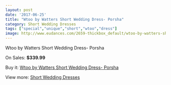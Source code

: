 ```yaml
---
layout: post
date: '2017-06-25'
title: "Wtoo by Watters Short Wedding Dress- Porsha"
category: Short Wedding Dresses
tags: ["special","unique","short","wtoo","dress"]
image: http://www.eudances.com/2659-thickbox_default/wtoo-by-watters-short-wedding-dress-porsha.jpg
---
```

Wtoo by Watters Short Wedding Dress- Porsha

On Sales: **$339.99**
<a href="https://www.eudances.com/en/short-wedding-dresses/890-wtoo-by-watters-short-wedding-dress-porsha.html"><amp-img layout="responsive" width="600" height="600" src="//www.eudances.com/2659-thickbox_default/wtoo-by-watters-short-wedding-dress-porsha.jpg" alt="Wtoo by Watters Short Wedding Dress- Porsha 0" /></a>
<a href="https://www.eudances.com/en/short-wedding-dresses/890-wtoo-by-watters-short-wedding-dress-porsha.html"><amp-img layout="responsive" width="600" height="600" src="//www.eudances.com/2660-thickbox_default/wtoo-by-watters-short-wedding-dress-porsha.jpg" alt="Wtoo by Watters Short Wedding Dress- Porsha 1" /></a>

Buy it: [Wtoo by Watters Short Wedding Dress- Porsha](https://www.eudances.com/en/short-wedding-dresses/890-wtoo-by-watters-short-wedding-dress-porsha.html "Wtoo by Watters Short Wedding Dress- Porsha")

View more: [Short Wedding Dresses](https://www.eudances.com/en/11-short-wedding-dresses "Short Wedding Dresses")